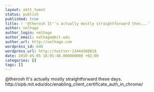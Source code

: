 ```yaml
---
layout: aktt_tweet
status: publish
published: true
title: ! '@therosh It''s actually mostly straightforward thes...'
author: nelhage
author_login: nelhage
author_email: nelhage@mit.edu
author_url: http://nelhage.com
wordpress_id: 648
wordpress_url: http://twitter-13444560818
date: 2010-05-05 16:01:48.000000000 +02:00
categories: []
tags: []
---
```

@therosh It's actually mostly straightforward these days. http:&#47;&#47;sipb.mit.edu&#47;doc&#47;enabling_client_certificate_auth_in_chrome&#47;
